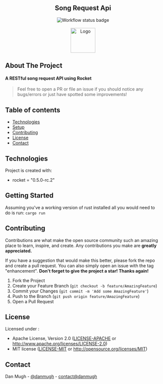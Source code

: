 <div align="center">
    <h2>Song Request Api</h2>
    <img src="https://github.com/danmugh/rocket-song-api/actions/workflows/rust.yml/badge.svg" alt="Workflow status badge">
</div>

<!-- PROJECT LOGO -->
<br />
<div align="center">
    <img src="https://raw.githubusercontent.com/nabijaczleweli/termimage/master/assets/rust-logo-truecolor.png" alt="Logo" width="80" height="80">
</div>

## About The Project

#### A RESTful song request API using Rocket

> Feel free to open a PR or file an issue if you should notice any bugs/errors or just have spotted some improvements!

## Table of contents
* [Technologies](#technologies)
* [Setup](#getting-started)
* [Contributing](#contributing)
* [License](#license)
* [Contact](#contact)

## Technologies
Project is created with:
* rocket = "0.5.0-rc.2"

## Getting Started

Assuming you've a working version of rust installed all you would need to do is run: `cargo run`

## Contributing

Contributions are what make the open source community such an amazing place to learn, inspire, and create. Any contributions you make are **greatly appreciated.**

If you have a suggestion that would make this better, please fork the repo and create a pull request. You can also simply open an issue with the tag "enhancement". **Don't forget to give the project a star! Thanks again!**

1. Fork the Project
2. Create your Feature Branch (`git checkout -b feature/AmazingFeature`)
3. Commit your Changes (`git commit -m 'Add some AmazingFeature'`)
4. Push to the Branch (`git push origin feature/AmazingFeature`)
5. Open a Pull Request

## License

Licensed under :

* Apache License, Version 2.0
  ([LICENSE-APACHE](LICENSE-APACHE) or http://www.apache.org/licenses/LICENSE-2.0)
* MIT license
  ([LICENSE-MIT](LICENSE-MIT) or http://opensource.org/licenses/MIT)

## Contact

Dan Mugh - [@danmugh](https://twitter.com/danmugh) - [contact@danmugh](https://mail.google.com/mail/u/0/?fs=1&tf=cm&source=mailto&to=+contact@danmugh.com)

